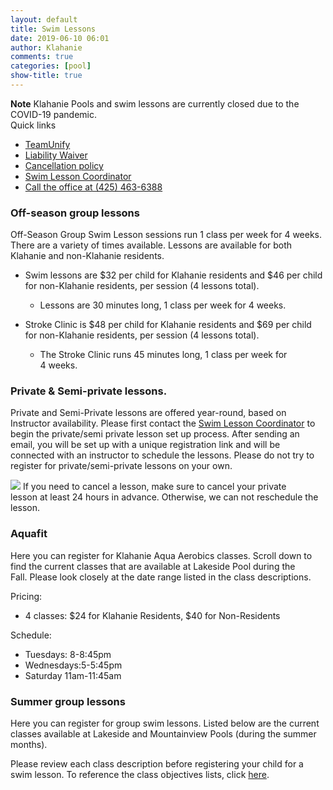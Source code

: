 ```yaml
---
layout: default
title: Swim Lessons
date: 2019-06-10 06:01
author: Klahanie
comments: true
categories: [pool]
show-title: true
---
```


<div class="alert alert-warning">
<strong>Note</strong> Klahanie Pools and swim lessons are currently closed due to the COVID-19 pandemic. 
</div>

<div class="card float-right ml-4 mb-4">
  <div class="card-header">
    Quick links
  </div>
  <ul class="list-group list-group-flush">
    <li class="list-group-item"><a href="https://www.teamunify.com/cmkhoaa">TeamUnify</a></li>
    <li class="list-group-item"><a href="{{site.url}}/files/liability-waiver.pdf">Liability Waiver</a></li>
    <li class="list-group-item"><a href="{{site.url}}/files/cancellation-policy.pdf">Cancellation policy</a></li>
    <li class="list-group-item"><a href="mailto:swimlessons@klahanie.com">Swim Lesson Coordinator</a></li>
    <li class="list-group-item"><a href="tel:425.463.6388">Call the office at (425) 463-6388</a></li>
  </ul>
</div>

### Off-season group lessons

Off-Season Group Swim Lesson sessions run 1 class per week for 4 weeks. There are a variety of times available. Lessons are available for both Klahanie and non-Klahanie residents.

* Swim lessons are $32 per child for Klahanie residents and $46 per child for non-Klahanie residents, per session (4 lessons total).
  - Lessons are 30 minutes long, 1 class per week for 4 weeks.

* Stroke Clinic is $48 per child for Klahanie residents and $69 per child for non-Klahanie residents, per session (4 lessons total).
  - The Stroke Clinic runs 45 minutes long, 1 class per week for 4 weeks.

### Private &amp; Semi-private lessons. 

Private and Semi-Private lessons are offered year-round, based on Instructor availability. Please first contact the [Swim Lesson Coordinator](mailto:swimlessons@klahanie.com) to begin the private/semi private lesson set up process. After sending an email, you will be set up with a unique registration link and will be connected with an instructor to schedule the lessons. Please do not try to register for private/semi-private lessons on your own.

<img src="{{site.url}}/images/swim-1.jpg" class="float-right" style="max-width:200px;">
If you need to cancel a lesson, make sure to cancel your private lesson at least 24 hours in advance. Otherwise, we can not reschedule the lesson.

### Aquafit
Here you can register for Klahanie Aqua Aerobics classes. Scroll down to find the current classes that are available at Lakeside Pool during the Fall. Please look closely at the date range listed in the class descriptions.

Pricing:
* 4 classes: $24 for Klahanie Residents, $40 for Non-Residents

Schedule:
* Tuesdays: 8-8:45pm
* Wednesdays:5-5:45pm
* Saturday 11am-11:45am

### Summer group lessons

Here you can register for group swim lessons. Listed below are the current classes available at Lakeside and Mountainview Pools (during the summer months).

Please review each class description before registering your child for a swim lesson. To reference the class objectives lists, click <a href="https://www.teamunify.com/cmkhoaa/__doc__/387357_2_Swim%20Lesson%20Class%20Objectives%202017.pdf">here</a>.
